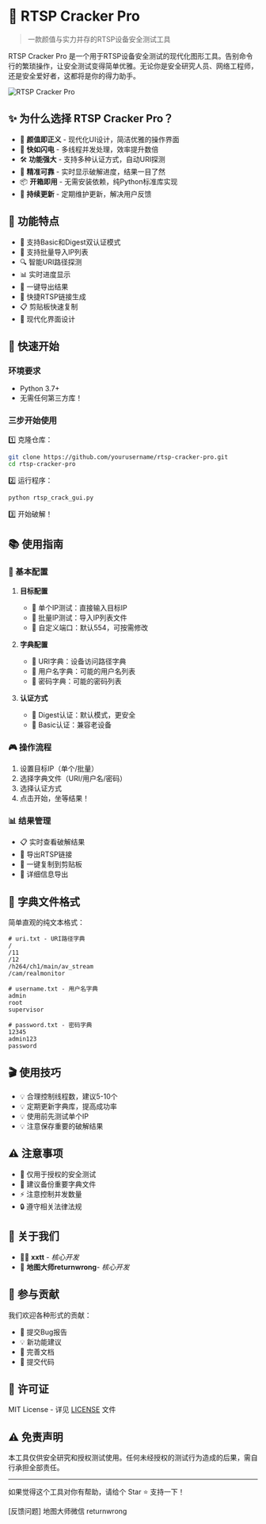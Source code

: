 # 🎯 RTSP Cracker Pro

> 一款颜值与实力并存的RTSP设备安全测试工具

RTSP Cracker Pro 是一个用于RTSP设备安全测试的现代化图形工具。告别命令行的繁琐操作，让安全测试变得简单优雅。无论你是安全研究人员、网络工程师，还是安全爱好者，这都将是你的得力助手。

![RTSP Cracker Pro](screenshot.jp)

## ✨ 为什么选择 RTSP Cracker Pro？

- 🎨 **颜值即正义** - 现代化UI设计，简洁优雅的操作界面
- 🚀 **快如闪电** - 多线程并发处理，效率提升数倍
- 🛠️ **功能强大** - 支持多种认证方式，自动URI探测
- 🎯 **精准可靠** - 实时显示破解进度，结果一目了然
- 📦 **开箱即用** - 无需安装依赖，纯Python标准库实现
- 🔄 **持续更新** - 定期维护更新，解决用户反馈

## 🔧 功能特点

- 💫 支持Basic和Digest双认证模式
- 📝 支持批量导入IP列表
- 🔍 智能URI路径探测
- 📊 实时进度显示
- 💾 一键导出结果
- 🔗 快捷RTSP链接生成
- 📋 剪贴板快速复制
- 🎨 现代化界面设计

## 🚀 快速开始

### 环境要求

- Python 3.7+
- 无需任何第三方库！

### 三步开始使用

1️⃣ 克隆仓库：

```bash
git clone https://github.com/yourusername/rtsp-cracker-pro.git
cd rtsp-cracker-pro
```

2️⃣ 运行程序：

```bash
python rtsp_crack_gui.py
```

3️⃣ 开始破解！

## 📚 使用指南

### 🎯 基本配置

1. **目标配置**

   - 🔹 单个IP测试：直接输入目标IP
   - 🔹 批量IP测试：导入IP列表文件
   - 🔹 自定义端口：默认554，可按需修改
2. **字典配置**

   - 🔹 URI字典：设备访问路径字典
   - 🔹 用户名字典：可能的用户名列表
   - 🔹 密码字典：可能的密码列表
3. **认证方式**

   - 🔹 Digest认证：默认模式，更安全
   - 🔹 Basic认证：兼容老设备

### 🎮 操作流程

1. 设置目标IP（单个/批量）
2. 选择字典文件（URI/用户名/密码）
3. 选择认证方式
4. 点击开始，坐等结果！

### 📊 结果管理

- 📋 实时查看破解结果
- 💾 导出RTSP链接
- 📎 一键复制到剪贴板
- 📑 详细信息导出

## 📝 字典文件格式

简单直观的纯文本格式：

```text
# uri.txt - URI路径字典
/
/11
/12
/h264/ch1/main/av_stream
/cam/realmonitor

# username.txt - 用户名字典
admin
root
supervisor

# password.txt - 密码字典
12345
admin123
password
```

## 🎬 使用技巧

- 💡 合理控制线程数，建议5-10个
- 💡 定期更新字典库，提高成功率
- 💡 使用前先测试单个IP
- 💡 注意保存重要的破解结果

## ⚠️ 注意事项

- 🚫 仅用于授权的安全测试
- 📌 建议备份重要字典文件
- ⚡ 注意控制并发数量
- 🔒 遵守相关法律法规

## 👥 关于我们

- 🧙‍♂️ **xxtt** - *核心开发*
- 🎨 **地图大师returnwrong**- *核心开发*

## 🤝 参与贡献

我们欢迎各种形式的贡献：

- 🐛 提交Bug报告
- 💡 新功能建议
- 📝 完善文档
- 🔧 提交代码

## 📜 许可证

MIT License - 详见 [LICENSE](LICENSE) 文件

## ⚠️ 免责声明

本工具仅供安全研究和授权测试使用。任何未经授权的测试行为造成的后果，需自行承担全部责任。

---

如果觉得这个工具对你有帮助，请给个 Star ⭐️ 支持一下！

[反馈问题] 地图大师微信  returnwrong
